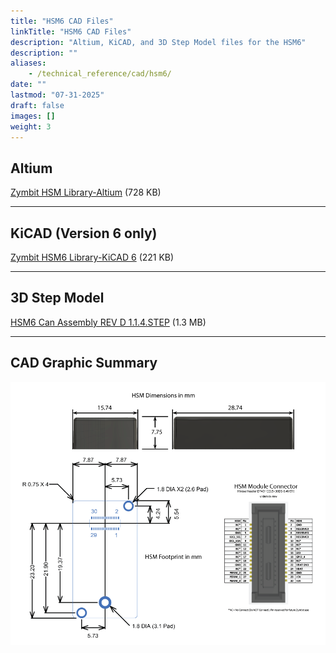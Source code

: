 ```yaml
---
title: "HSM6 CAD Files"
linkTitle: "HSM6 CAD Files"
description: "Altium, KiCAD, and 3D Step Model files for the HSM6"
description: ""
aliases:
    - /technical_reference/cad/hsm6/
date: ""
lastmod: "07-31-2025"
draft: false
images: []
weight: 3
---
```


## Altium

[Zymbit HSM Library-Altium](../zymbit-hsm-library-altium.zip) (728 KB)

---

## KiCAD (Version 6 only)

[Zymbit HSM6 Library-KiCAD 6](zymbit-hsm6-library-kicad-6.zip) (221 KB)

---
## 3D Step Model

[HSM6 Can Assembly REV D 1.1.4.STEP](hsm-can-rev-d-1.1.4-hsm6.STEP) (1.3 MB)

---

## CAD Graphic Summary
![cad](../HSM-CAD-Summary-20210920a.png)
